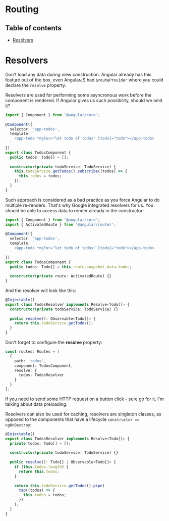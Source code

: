 # Routing

## Table of contents

* [Resolvers](#resolvers)

# Resolvers

Don't load any data during view construction. Angular already has this feature out of the box, even AngularJS had `$routeProvider` where you could declare the `resolve` property.

Resolvers are used for performing some asyncronous work before the component is rendered. If Angular gives us such possibility, should we omit it?

```typescript
import { Component } from '@angular/core';
 
@Component({
  selector: 'app-todos',
  template: `
    <app-todo *ngFor="let todo of todos" [todo]="todo"></app-todo>
  `
})
export class TodosComponent {
  public todos: Todo[] = [];
 
  constructor(private todoService: TodoService) {
    this.todoService.getTodos().subscribe((todos) => {
      this.todos = todos;
    });
  }
}
```

Such approach is considered as a bad practice as you force Angular to do multiple re-renders. That's why Google integrated resolvers for us. You should be able to access data to render already in the constructor:

```typescript
import { Component } from '@angular/core';
import { ActivatedRoute } from '@angular/router';
 
@Component({
  selector: 'app-todos',
  template: `
    <app-todo *ngFor="let todo of todos" [todo]="todo"></app-todo>
  `
})
export class TodosComponent {
  public todos: Todo[] = this.route.snapshot.data.todos;
 
  constructor(private route: ActivatedRoute) {}
}
```

And the resolver will look like this:

```typescript
@Injectable()
export class TodosResolver implements Resolve<Todo[]> {
  constructor(private todoService: TodoService) {}
 
  public resolve(): Observable<Todo[]> {
    return this.todoService.getTodos();
  }
}
```

Don't forget to configure the **resolve** property:

```typescript
const routes: Routes = [
  {
    path: 'todos',
    component: TodosComponent,
    resolve: {
      todos: TodosResolver
    }
  }
];
```

If you need to send some HTTP request on a button click - sure go for it. I'm talking about data preloading.

Resolvers can also be used for caching, resolvers are singleton classes, as opposed to the components that have a lifecycle `constructor => ngOnDestroy`:

```typescript
@Injectable()
export class TodosResolver implements Resolve<Todo[]> {
  private todos: Todo[] = [];
 
  constructor(private todoService: TodoService) {}
 
  public resolve(): Todo[] | Observable<Todo[]> {
    if (this.todos.length) {
      return this.todos;
    }
 
    return this.todoService.getTodos().pipe(
      tap((todos) => {
        this.todos = todos;
      })
    );
  }
}
```
